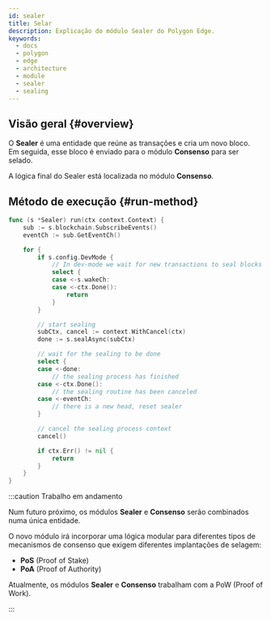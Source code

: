 ```yaml
---
id: sealer
title: Selar
description: Explicação do módulo Sealer do Polygon Edge.
keywords:
  - docs
  - polygon
  - edge
  - architecture
  - module
  - sealer
  - sealing
---
```


## Visão geral {#overview}

O **Sealer** é uma entidade que reúne as transações e cria um novo bloco.<br />
Em seguida, esse bloco é enviado para o módulo **Consenso** para ser selado.

A lógica final do Sealer está localizada no módulo **Consenso**.

## Método de execução {#run-method}

````go title="sealer/sealer.go"
func (s *Sealer) run(ctx context.Context) {
	sub := s.blockchain.SubscribeEvents()
	eventCh := sub.GetEventCh()

	for {
		if s.config.DevMode {
			// In dev-mode we wait for new transactions to seal blocks
			select {
			case <-s.wakeCh:
			case <-ctx.Done():
				return
			}
		}

		// start sealing
		subCtx, cancel := context.WithCancel(ctx)
		done := s.sealAsync(subCtx)

		// wait for the sealing to be done
		select {
		case <-done:
			// the sealing process has finished
		case <-ctx.Done():
			// the sealing routine has been canceled
		case <-eventCh:
			// there is a new head, reset sealer
		}

		// cancel the sealing process context
		cancel()

		if ctx.Err() != nil {
			return
		}
	}
}
````

:::caution Trabalho em andamento

Num futuro próximo, os módulos **Sealer** e **Consenso** serão combinados numa única entidade.

O novo módulo irá incorporar uma lógica modular para diferentes tipos de mecanismos de consenso que exigem diferentes implantações de selagem:
* **PoS** (Proof of Stake)
* **PoA** (Proof of Authority)

Atualmente, os módulos **Sealer** e **Consenso** trabalham com a PoW (Proof of Work).

:::